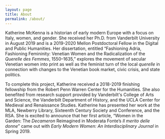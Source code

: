 ```yaml
---
layout: page
title: About
permalink: /about/
---
```


Katherine McKenna is a historian of early modern Europe with a focus on Italy, women, and gender. She received her Ph.D. from Vanderbilt University in August 2019 and is a 2019-2020 Mellon Postdoctoral Fellow in the Digital and Public Humanities. Her dissertation, entitled “Fashioning Adria, Fashioning Femininity: Venetian Women and the Radicalization of the *Querelle des Femmes*, 1550–1635,” explores the movement of secular Venetian women into print as well as the feminist turn of the local *querelle* in connection with changes to the Venetian book market, civic crisis, and state politics.

To complete this project, Katherine received a 2018-2019 finishing fellowship from the Robert Penn Warren Center for the Humanities. She also benefited from research support provided by Vanderbilt's College of Arts and Science, the Vanderbilt Department of History, and the UCLA Center for Medieval and Renaissance Studies. Katherine has presented her work at the MLA, Newberry Library, Sixteenth Century Society and Conference, and the RSA. She is excited to announce that her first article, “Women in the Garden: The *Decameron* Reimagined in Moderata Fonte’s *Il merito delle donne*” came out with *Early Modern Women: An Interdisciplinary Journal* in Spring 2019.
